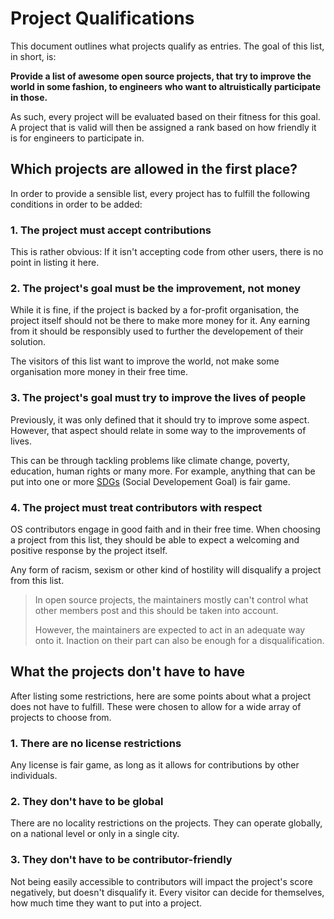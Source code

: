 # Project Qualifications

This document outlines what projects qualify as entries.
The goal of this list, in short, is:

**Provide a list of awesome open source projects, that**
**try to improve the world in some fashion, to engineers**
**who want to altruistically participate in those.**

As such, every project will be evaluated based on their
fitness for this goal.
A project that is valid will then be assigned a rank
based on how friendly it is for engineers to participate
in.

## Which projects are allowed in the first place?

In order to provide a sensible list, every project has to
fulfill the following conditions in order to be added:

### 1. The project must accept contributions

This is rather obvious:
If it isn't accepting code from other users, there is no
point in listing it here.

### 2. The project's goal must be the improvement, not money

While it is fine, if the project is backed by a for-profit
organisation, the project itself should not be there to make
more money for it.
Any earning from it should be responsibly used to further
the developement of their solution.

The visitors of this list want to improve the world, not
make some organisation more money in their free time.

### 3. The project's goal must try to improve the lives of people

Previously, it was only defined that it should try to improve
some aspect.
However, that aspect should relate in some way to the improvements
of lives.

This can be through tackling problems like climate change, poverty,
education, human rights or many more.
For example, anything that can be put into one or more
[SDGs](https://www.undp.org/content/undp/en/home/sustainable-development-goals.html)
(Social Developement Goal) is fair game.

### 4. The project must treat contributors with respect

OS contributors engage in good faith and in their free time.
When choosing a project from this list, they should be able
to expect a welcoming and positive response by the project
itself.

Any form of racism, sexism or other kind of hostility will
disqualify a project from this list.

> In open source projects, the maintainers mostly can't control
> what other members post and this should be taken into account.
> 
> However, the maintainers are expected to act in an adequate
> way onto it.
> Inaction on their part can also be enough for a disqualification.

## What the projects don't have to have

After listing some restrictions, here are some points about what
a project does not have to fulfill.
These were chosen to allow for a wide array of projects to choose
from.

### 1. There are no license restrictions

Any license is fair game, as long as it allows for contributions
by other individuals.

### 2. They don't have to be global

There are no locality restrictions on the projects.
They can operate globally, on a national level or only in a single
city.

### 3. They don't have to be contributor-friendly

Not being easily accessible to contributors will impact the project's
score negatively, but doesn't disqualify it.
Every visitor can decide for themselves, how much time they want
to put into a project.
